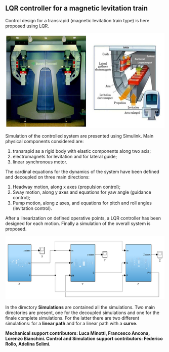 
## LQR controller for a magnetic levitation train
Control design for a transrapid (magnetic levitation train type) is here proposed using LQR.

<img src="https://github.com/FedericoRollo/LQR-controller-for-a-magnetic-levitation-train/raw/master/pictures/TransrapidScheme.png" width="800" height="300" />

Simulation of the controlled system are presented using Simulink. 
Main physical components considered are:
1. transrapid as a rigid body with elastic components along two axis;
2. electromagnets for levitation and for lateral guide;
3. linear synchronous motor.

The cardinal equations for the dynamics of the system have been defined and decoupled on three main directions:
1. Headway motion, along x axes (propulsion control);
2. Sway motion, along y axes and equations for yaw angle (guidance control);
3. Pump motion, along z axes, and equations for pitch and roll angles (levitation control).

After a linearization on defined operative points, a LQR controller has been designed for each motion. 
Finally a simulation of the overall system is proposed. 

<img src="https://github.com/FedericoRollo/LQR-controller-for-a-magnetic-levitation-train/raw/master/pictures/overallSim.png" width="700" height="200" />

In the directory **Simulations** are contained all the simulations. Two main directories are present, one for the decoupled simulations and one for the finale complete simulations. For the latter there are two different simulations: for a **linear path** and for a linear path with a **curve**.  

**Mechanical support contributors: Luca Minotti, Francesco Ancona, Lorenzo Bianchini.
Control and Simulation support contributors: Federico Rollo, Adelina Selimi.**
